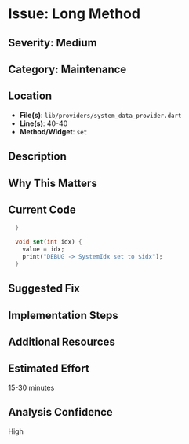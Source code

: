 # Issue: Long Method

## Severity: Medium

## Category: Maintenance

## Location
- **File(s)**: `lib/providers/system_data_provider.dart`
- **Line(s)**: 40-40
- **Method/Widget**: `set`

## Description


## Why This Matters


## Current Code
```dart
  }

  void set(int idx) {
    value = idx;
    print("DEBUG -> SystemIdx set to $idx");
  }
```

## Suggested Fix


## Implementation Steps


## Additional Resources


## Estimated Effort
15-30 minutes

## Analysis Confidence
High
